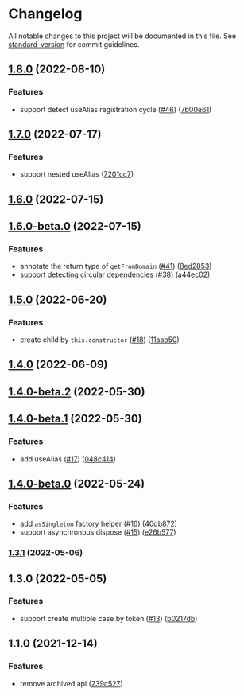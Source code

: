 # Changelog

All notable changes to this project will be documented in this file. See [standard-version](https://github.com/conventional-changelog/standard-version) for commit guidelines.

## [1.8.0](https://github.com/opensumi/di/compare/v1.7.0...v1.8.0) (2022-08-10)


### Features

* support detect useAlias registration cycle ([#46](https://github.com/opensumi/di/issues/46)) ([7b00e61](https://github.com/opensumi/di/commit/7b00e612639459401f9bc8349f63be16f94466a6))

## [1.7.0](https://github.com/opensumi/di/compare/v1.6.0...v1.7.0) (2022-07-17)


### Features

* support nested useAlias ([7201cc7](https://github.com/opensumi/di/commit/7201cc7bdb18606cbb2a02ad17d5df7099e88471))

## [1.6.0](https://github.com/opensumi/di/compare/v1.6.0-beta.0...v1.6.0) (2022-07-15)

## [1.6.0-beta.0](https://github.com/opensumi/di/compare/v1.5.1...v1.6.0-beta.0) (2022-07-15)


### Features

* annotate the return type of `getFromDomain` ([#41](https://github.com/opensumi/di/issues/41)) ([8ed2853](https://github.com/opensumi/di/commit/8ed2853c3ab17c78574ee316a1f12841b44a0753))
* support detecting circular dependencies ([#38](https://github.com/opensumi/di/issues/38)) ([a44ec02](https://github.com/opensumi/di/commit/a44ec02796481680b732075f1de60d4f1bff9a4c))

## [1.5.0](https://github.com/opensumi/di/compare/v1.4.0...v1.5.0) (2022-06-20)


### Features

* create child by `this.constructor` ([#18](https://github.com/opensumi/di/issues/18)) ([11aab50](https://github.com/opensumi/di/commit/11aab503b6679f0d04e4b288304a1112519afc8a))

## [1.4.0](https://github.com/opensumi/di/compare/v1.4.0-beta.2...v1.4.0) (2022-06-09)

## [1.4.0-beta.2](https://github.com/opensumi/di/compare/v1.4.0-beta.1...v1.4.0-beta.2) (2022-05-30)

## [1.4.0-beta.1](https://github.com/opensumi/di/compare/v1.4.0-beta.0...v1.4.0-beta.1) (2022-05-30)


### Features

* add useAlias ([#17](https://github.com/opensumi/di/issues/17)) ([048c414](https://github.com/opensumi/di/commit/048c4143477e3a4cff92eb971991841dbaec7114))

## [1.4.0-beta.0](https://github.com/opensumi/di/compare/v1.3.1...v1.4.0-beta.0) (2022-05-24)


### Features

* add `asSingleton` factory helper ([#16](https://github.com/opensumi/di/issues/16)) ([40db872](https://github.com/opensumi/di/commit/40db87256f4ddab3f3f62ba35c5d383b6a63b56b))
* support asynchronous dispose ([#15](https://github.com/opensumi/di/issues/15)) ([e26b577](https://github.com/opensumi/di/commit/e26b577f75ccf32ba5a98db9e082da51409b45f5))

### [1.3.1](https://github.com/opensumi/di/compare/v1.3.0...v1.3.1) (2022-05-06)

## 1.3.0 (2022-05-05)

### Features

* support create multiple case by token ([#13](https://github.com/opensumi/di/issues/13)) ([b0217db](https://github.com/opensumi/di/commit/b0217db25ada21299a995755194e9206c00eb59c))

## 1.1.0 (2021-12-14)

### Features

* remove archived api ([239c527](https://github.com/opensumi/di/commit/239c527))
